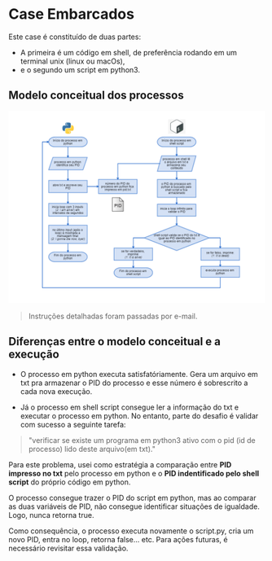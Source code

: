 # Case Embarcados

Este case é constituído de duas partes:
- A primeira é um código em shell, de preferência rodando em um terminal unix (linux ou macOs), 
- e o segundo um script em python3.

## Modelo conceitual dos processos

![Modelo Conceitual](https://raw.githubusercontent.com/amanandrade/case-embarcados/master/modelo_conceitual.png)

> Instruções detalhadas foram passadas por e-mail.

## Diferenças entre o modelo conceitual e a execução
- O processo em python executa satisfatóriamente. Gera um arquivo em txt pra armazenar o PID do processo e esse número é sobrescrito a cada nova execução.

- Já o processo em shell script consegue ler a informação do txt e executar o processo em python. 
No entanto, parte do desafio é validar com sucesso a seguinte tarefa: 
> "verificar se existe um programa em python3 ativo com o pid (id de processo) lido deste arquivo(em txt)."

Para este problema, usei como estratégia a comparação entre **PID impresso no txt** pelo processo em python e o **PID indentificado pelo shell script** do próprio código em python.

O processo consegue trazer o PID do script em python, mas ao comparar as duas variáveis de PID, não consegue identificar situações de igualdade. Logo, nunca retorna true.

Como consequência, o processo executa novamente o script.py, cria um novo PID, entra no loop, retorna false... etc.
Para ações futuras, é necessário revisitar essa validação.